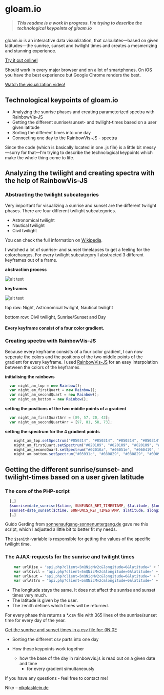 gloam.io
==================

> ##### This readme is a work in progress. I'm trying to describe the technological keypoints of gloam.io

gloam.io is an interactive data visualization, that calculates—based on given latitudes—the sunrise, sunset and twilight times and creates a mesmerizing and stunning experience.

[Try it out online!](http://www.gloam.io)

Should work in every major browser and on a lot of smartphones. On iOS you have the best experience but Google Chrome renders the best.

[Watch the visualization video!](http://www.gloam.io)



## Technological keypoints of gloam.io
- Analyzing the sunrise phases and creating parameterized spectra with RainbowVis-JS
- Getting the different sunrise/sunset- and twilight-times based on a user given latitude
- Sorting the different times into one day
- Connecting one day to the RainbowVis-JS - spectra

Since the code (which is basically located in one .js file) is a little bit messy—sorry for that—I'm trying to describe the technological keypoints which make the whole thing come to life.


## Analyzing the twilight and creating spectra with the help of RainbowVis-JS

### Abstracting the twilight subcategories
Very important for visualizing a sunrise and sunset are the different twilight phases. 
There are four different twilight subcategories.

- Astronomical twilight
- Nautical twilight
- Civil twilight

You can check the full information on [Wikipedia](http://en.wikipedia.org/wiki/Twilight).

I watched a lot of sunrise- and sunset timelapses to get a feeling for the colorchanges. For every twilight subcategory I abstracted 3 different keyframes out of a frame.


**abstraction process**

![alt text](http://nikolasklein.de/ideas/gloam/comparison.png "Abstraction of a frame")

**keyframes**

![alt text](http://nikolasklein.de/ideas/gloam/twilight.png "Keyframes for: Night, Astronomical twilight, Nautical twilight, Civil twilight, Sunrise/Sunset and Day")

top row: Night, Astronomical twilight, Nautical twilight

bottom row: Civil twilight, Sunrise/Sunset and Day


#### Every keyframe consist of a four color gradient.



### Creating spectra with RainbowVis-JS
 Because every keyframe consists of a four color gradient, I can now seperate the colors and the positions of the two middle points of the gradient for every keyframe. I used [RainbowVis-JS](https://github.com/anomal/RainbowVis-JS) for an easy interpolation between the colors of the keyframes.

**initialising the rainbows**
```javascript
  var night_am_top = new Rainbow();
  var night_am_firstQuart = new Rainbow();
  var night_am_secondQuart = new Rainbow();
  var night_am_bottom = new Rainbow();
```


**setting the positions of the two middle points of a gradient**  
```javascript
  var night_am_firstQuartArr = [89, 57, 20, 42];
  var night_am_secondQuartArr = [97, 81, 58, 73];
```


**setting the spectrum for the 4 gradient points**
```javascript
	night_am_top.setSpectrum("#050314", "#050314", "#050314", "#050314");
	night_am_firstQuart.setSpectrum("#020109", "#020109", "#020109", "#0a071b");
	night_am_secondQuart.setSpectrum("#02010a", "#05051e", "#060419", "#0b081d");
	night_am_bottom.setSpectrum("#03031c", "#080829", "#080829", "#09092c");
```


## Getting the different sunrise/sunset- and twilight-times based on a user given latitude
### The core of the PHP-script
```php
  […]
  $sunrise=date_sunrise($ctime, SUNFUNCS_RET_TIMESTAMP, $latitude, $longitude, $zenith);
  $sunset=date_sunset($ctime, SUNFUNCS_RET_TIMESTAMP, $latitude, $longitude, $zenith);
  […]
```
Guido Gerding from [sonnenaufgang-sonnenuntergang.de](http://www.sonnenaufgang-sonnenuntergang.de/) gave me this script, which I adjusted a little bit to better fit my needs.

The `$zenith`-variable is responsible for getting the values of the specific twilight time.


### The AJAX-requests for the sunrise and twilight times
```javascript
	var urlRise = "api.php?client=5mQNicMv2c&longitude=0&latitude=" + latitude + "&zenith=90.83333333333&year=2014&month=1&offsett=0&nodst=TRUE";
	var urlCivil = "api.php?client=5mQNicMv2c&longitude=0&latitude=" + latitude + "&zenith=96&year=2014&month=1&offsett=0&nodst=TRUE";
	var urlNaut = "api.php?client=5mQNicMv2c&longitude=0&latitude=" + latitude + "&zenith=102&year=2014&month=1&offsett=0&nodst=TRUE";
	var urlAstro = "api.php?client=5mQNicMv2c&longitude=0&latitude=" + latitude + "&zenith=108&year=2014&month=1&offsett=0&nodst=TRUE";
```
- The longitude stays the same. It does not affect the sunrise and sunset times very much.
- The latitude is given by the user.
- The zenith defines which times will be returned.

For every phase this returns a *.csv file with 365 lines of the sunrise/sunset time for every day of the year.

[Get the sunrise and sunset times in a csv file for: 0N 0E ](http://gloam.io/api.php?client=5mQNicMv2c&longitude=0&latitude=0&zenith=90.933&year=2014&month=1&offsett=0&nodst=TRUE)


- Sorting the different csv parts into one day

- How these keypoints work together
  - how the base of the day in rainbowvis.js is read out on a given date and time
    - for every gradient simultaneously


If you have any questions - feel free to contact me!

Niko – [nikolasklein.de](http://www.nikolasklein.de)
